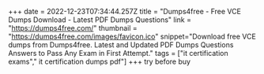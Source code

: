 +++
date = 2022-12-23T07:34:44.257Z
title = "Dumps4free - Free VCE Dumps Download - Latest PDF Dumps Questions"
link = "https://dumps4free.com/"
thumbnail = "https://dumps4free.com/images/favicon.ico"
snippet="Download free VCE dumps from Dumps4free. Latest and Updated PDF Dumps Questions Answers to Pass Any Exam in First Attempt."
tags = ["it certification exams"," it certification dumps pdf"]
+++
try before buy
